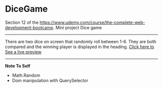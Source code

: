 # DiceGame

Section 12 of the https://www.udemy.com/course/the-complete-web-development-bootcamp. Mini project Dice game
<hr>
There are two dice on screen that randomly roll between 1-6. They are both compared and the winning player is displayed in the heading.
<a href="https://ezmod66.github.io/DiceGame/">Click here to See a live preview</a>
<hr>
<strong>Note To Self</strong>

<ul>
  <li>Math.Random </li>
  <li>Dom manipulation with QuerySelector</li>
</ul>
